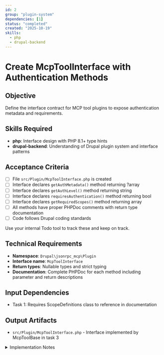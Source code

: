```yaml
---
id: 2
group: "plugin-system"
dependencies: [1]
status: "completed"
created: "2025-10-19"
skills:
  - php
  - drupal-backend
---
```

# Create McpToolInterface with Authentication Methods

## Objective
Define the interface contract for MCP tool plugins to expose authentication metadata and requirements.

## Skills Required
- **php**: Interface design with PHP 8.1+ type hints
- **drupal-backend**: Understanding of Drupal plugin system and interface patterns

## Acceptance Criteria
- [ ] File `src/Plugin/McpToolInterface.php` is created
- [ ] Interface declares `getAuthMetadata()` method returning ?array
- [ ] Interface declares `getAuthLevel()` method returning string
- [ ] Interface declares `requiresAuthentication()` method returning bool
- [ ] Interface declares `getRequiredScopes()` method returning array
- [ ] All methods have proper PHPDoc comments with return type documentation
- [ ] Code follows Drupal coding standards

Use your internal Todo tool to track these and keep on track.

## Technical Requirements
- **Namespace**: `Drupal\jsonrpc_mcp\Plugin`
- **Interface name**: `McpToolInterface`
- **Return types**: Nullable types and strict typing
- **Documentation**: Complete PHPDoc for each method including parameter and return descriptions

## Input Dependencies
- Task 1: Requires ScopeDefinitions class to reference in documentation

## Output Artifacts
- `src/Plugin/McpToolInterface.php` - Interface implemented by McpToolBase in task 3

<details>
<summary>Implementation Notes</summary>

### File Location
Create file at: `src/Plugin/McpToolInterface.php`

### Interface Structure
```php
<?php

declare(strict_types=1);

namespace Drupal\jsonrpc_mcp\Plugin;

/**
 * Interface for MCP tool plugins with authentication support.
 */
interface McpToolInterface {

  /**
   * Returns authentication metadata for this tool.
   *
   * The auth metadata structure matches the MCP specification:
   * - scopes: Array of OAuth scope strings required
   * - description: Human-readable auth requirement description
   * - level: Optional explicit auth level ('none', 'optional', 'required')
   *
   * @return array|null
   *   Authentication metadata array, or NULL if no auth required.
   */
  public function getAuthMetadata(): ?array;

  /**
   * Returns the inferred authentication level for this tool.
   *
   * Authentication level is inferred from metadata:
   * - If scopes present but level undefined: 'required'
   * - If no scopes and no level: 'none'
   * - Explicit level in metadata overrides inference
   *
   * @return string
   *   One of: 'none', 'optional', 'required'
   */
  public function getAuthLevel(): string;

  /**
   * Checks if this tool requires authentication.
   *
   * @return bool
   *   TRUE if authentication level is 'required', FALSE otherwise.
   */
  public function requiresAuthentication(): bool;

  /**
   * Returns the OAuth scopes required to invoke this tool.
   *
   * @return array
   *   Array of scope strings (e.g., ['content:read', 'user:write']).
   *   Empty array if no scopes required.
   */
  public function getRequiredScopes(): array;

}
```

### Design Rationale
- **Nullable return for getAuthMetadata()**: Tools without auth requirements return NULL
- **String return for getAuthLevel()**: Always returns a valid level (defaults to 'none')
- **Boolean requiresAuthentication()**: Convenience method for common check
- **Array return for getRequiredScopes()**: Always returns array (empty if none)

### Verification
After creating the file:
1. Run `vendor/bin/phpcs --standard=Drupal,DrupalPractice src/Plugin/McpToolInterface.php`
2. Verify interface methods match specification in drupal-changes.md
3. Check PHPDoc completeness for all methods
</details>
